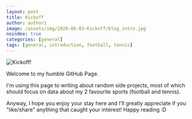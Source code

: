 ```yaml
---
layout: post
title: Kickoff
author: author1
image: /assets/img/2020-06-03-Kickoff/blog_intro.jpg
noindex: true
categories: [general]
tags: [general, introduction, football, tennis]
---
```


![Kickoff!](/assets/img/2020-06-03-Kickoff/blog_intro.jpg)

Welcome to my humble GitHub Page.

I'm using this page to writing about random side projects, most of which should focus on data about my 2 favourite sports (football and tennis).

Anyway, I hope you enjoy your stay here and I'll greatly appreciate if you "like/share" anything that caught your interest! Happy reading :D
